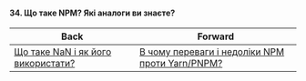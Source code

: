 #### 34. Що таке NPM? Які аналоги ви знаєте?



| Back | Forward |
|---|---|
| [Що таке NaN і як його використати?](/ua/junior/javascript/what-is-nan-and-how-to-use-it.md)  | [В чому переваги і недоліки NPM проти Yarn/PNPM?](/ua/junior/javascript/what-are-the-advantages-and-disadvantages-of-using-npm-versus-yarnpnpm.md) |